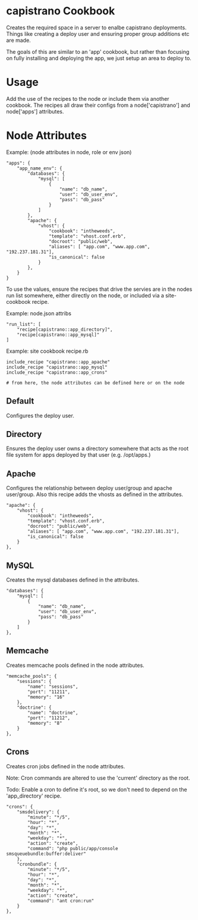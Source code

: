 capistrano Cookbook
===================

Creates the required space in a server to enalbe capistrano deployments. Things like
creating a deploy user and ensuring proper group additions etc are made.

The goals of this are similar to an 'app' cookbook, but rather than focusing on fully
installing and deploying the app, we just setup an area to deploy to.

Usage
=====

Add the use of the recipes to the node or include them via another cookbook. The recipes all
draw their configs from a node['capistrano'] and node['apps'] attributes.

Node Attributes
===============

Example: (node attributes in node, role or env json)

```
"apps": {
    "app_name_env": {
        "databases": {
            "mysql": [
                {
                    "name": "db_name",
                    "user": "db_user_env",
                    "pass": "db_pass"
                }
            ]
        },
        "apache": {
            "vhost": {
                "cookbook": "intheweeds",
                "template": "vhost.conf.erb",
                "docroot": "public/web",
                "aliases": [ "app.com", "www.app.com", "192.237.181.31"],
                "is_canonical": false
            }
        },
    }
}
```

To use the values, ensure the recipes that drive the servies are in the
nodes run list somewhere, either directly on the node, or included via
a site-cookbook recipe.

Example: node.json attribs

```
"run_list": [
    "recipe[capistrano::app_directory]",
    "recipe[capistrano::app_mysql]"
]
```

Example: site cookbook recipe.rb

```
include_recipe "capistrano::app_apache"
include_recipe "capistrano::app_mysql"
include_recipe "capistrano::app_crons"

# from here, the node attributes can be defined here or on the node
```

Default
-------

Configures the deploy user.

Directory
---------

Ensures the deploy user owns a directory somewhere that acts as the root file system
for apps deployed by that user (e.g. /opt/apps.)

Apache
------

Configures the relationship between deploy user/group and apache user/group. Also
this recipe adds the vhosts as defined in the attributes.

```
"apache": {
    "vhost": {
        "cookbook": "intheweeds",
        "template": "vhost.conf.erb",
        "docroot": "public/web",
        "aliases": [ "app.com", "www.app.com", "192.237.181.31"],
        "is_canonical": false
    }
},
```

MySQL
-----

Creates the mysql databases defined in the attributes.

```
"databases": {
    "mysql": [
        {
            "name": "db_name",
            "user": "db_user_env",
            "pass": "db_pass"
        }
    ]
},
```

Memcache
--------

Creates memcache pools defined in the node attributes.

```
"memcache_pools": {
    "sessions": {
        "name": "sessions",
        "port": "11211",
        "memory": "16"
    },
    "doctrine": {
        "name": "doctrine",
        "port": "11212",
        "memory": "8"
    }
},
```

Crons
-----

Creates cron jobs defined in the node attributes.

Note: Cron commands are altered to use the 'current' directory as the root.

Todo: Enable a cron to define it's root, so we don't need to depend
on the 'app_directory' recipe.

```
"crons": {
    "smsdelivery": {
        "minute": "*/5",
        "hour": "*",
        "day": "*",
        "month": "*",
        "weekday": "*",
        "action": "create",
        "command": "php public/app/console smsqueuebundle:buffer:deliver"
    },
    "cronbundle": {
        "minute": "*/5",
        "hour": "*",
        "day": "*",
        "month": "*",
        "weekday": "*",
        "action": "create",
        "command": "ant cron:run"
    }
},
```

